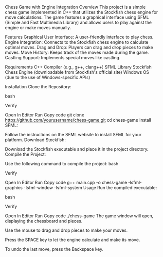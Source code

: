 Chess Game with Engine Integration
Overview
This project is a simple chess game implemented in C++ that utilizes the Stockfish chess engine for move calculations. The game features a graphical interface using SFML (Simple and Fast Multimedia Library) and allows users to play against the engine or make moves manually.

Features
Graphical User Interface: A user-friendly interface to play chess.
Engine Integration: Connects to the Stockfish chess engine to calculate optimal moves.
Drag and Drop: Players can drag and drop pieces to make moves.
Move History: Keeps track of the moves made during the game.
Castling Support: Implements special moves like castling.

Requirements
C++ Compiler (e.g., g++, clang++)
SFML Library
Stockfish Chess Engine (downloadable from Stockfish's official site)
Windows OS (due to the use of Windows-specific APIs)

Installation
Clone the Repository:

bash

Verify

Open In Editor
Run
Copy code
git clone https://github.com/yourusername/chess-game.git
cd chess-game
Install SFML:

Follow the instructions on the SFML website to install SFML for your platform.
Download Stockfish:

Download the Stockfish executable and place it in the project directory.
Compile the Project:

Use the following command to compile the project:
bash

Verify

Open In Editor
Run
Copy code
g++ main.cpp -o chess-game -lsfml-graphics -lsfml-window -lsfml-system
Usage
Run the compiled executable:

bash

Verify

Open In Editor
Run
Copy code
./chess-game
The game window will open, displaying the chessboard and pieces.

Use the mouse to drag and drop pieces to make your moves.

Press the SPACE key to let the engine calculate and make its move.

To undo the last move, press the Backspace key.
